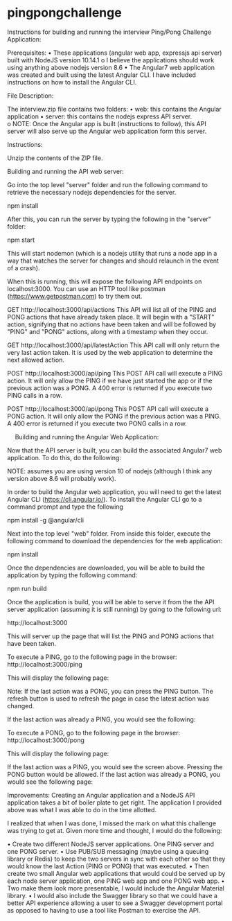 # pingpongchallenge

Instructions for building and running the interview Ping/Pong Challenge Application:

Prerequisites: 
•	These applications (angular web app, expressjs api server) built with NodeJS version 10.14.1 
o	I believe the applications should work using anything above nodejs version 8.6
•	The Angular7 web application was created and built using the latest Angular CLI.  I have included instructions on how to install the Angular CLI.  

File Description: 

The interview.zip file contains two folders: 
•	web: this contains the Angular application
•	server: this contains the nodejs express API server.  
o	NOTE: Once the Angular app is built (instructions to follow), this API server will also serve up the Angular web application form this server.

Instructions:

Unzip the contents of the ZIP file.  

Building and running the API web server:

Go into the top level "server" folder and run the following command to retrieve the necessary nodejs dependencies for the server.

npm install

After this, you can run the server by typing the following in the "server" folder:

npm start

This will start nodemon (which is a nodejs utility that runs a node app in a way that watches the server for changes and should relaunch in the event of a crash).

When this is running, this will expose the following API endpoints on localhost:3000.  You can use an HTTP tool like postman (https://www.getpostman.com) to try them out.



GET http://localhost:3000/api/actions
This API will list all of the PING and PONG actions that have already taken place.  It will begin with a "START" action, signifying that no actions have been taken and will be followed by "PING" and "PONG" actions, along with a timestamp when they occur.

GET http://localhost:3000/api/latestAction
This API call will only return the very last action taken.  It is used by the web application to determine the next allowed action.

POST http://localhost:3000/api/ping
This POST API call will execute a PING action.  It will only allow the PING if we have just started the app or if the previous action was a PONG.  A 400 error is returned if you execute two PING calls in a row.

POST http://localhost:3000/api/pong
This POST API call will execute a PONG action.  It will only allow the PONG if the previous action was a PING.  A 400 error is returned if you execute two PONG calls in a row.

 








 
Building and running the Angular Web Application:

Now that the API server is built, you can build the associated Angular7 web application.  To do this, do the following:

NOTE: assumes you are using version 10 of nodejs (although I think any version above 8.6 will probably work).

In order to build the Angular web application, you will need to get the latest Angular CLI (https://cli.angular.io/).  To install the Angular CLI go to a command prompt and type the following

npm install -g @angular/cli

Next into the top level "web" folder.  From inside this folder, execute the following command to download the dependencies for the web application:

npm install

Once the dependencies are downloaded, you will be able to build the application by typing the following command:

npm run build

Once the application is build, you will be able to serve it from the the API server application (assuming it is still running) by going to the following url:

http://localhost:3000

This will server up the page that will list the PING and PONG actions that have been taken.  

 

To execute a PING, go to the following page in the browser:
http://localhost:3000/ping

This will display the following page:
 


Note: If the last action was a PONG, you can press the PING button.  The refresh button is used to refresh the page in case the latest action was changed. 

If the last action was already a PING, you would see the following:
 
To execute a PONG, go to the following page in the browser:
http://localhost:3000/pong

This will display the following page:

 
If the last action was a PING, you would see the screen above.  Pressing the PONG button would be allowed.  If the last action was already a PONG, you would see the following page:

 



Improvements:
Creating an Angular application and a NodeJS API application takes a bit of boiler plate to get right.  The application I provided above was what I was able to do in the time allotted.

I realized that when I was done, I missed the mark on what this challenge was trying to get at.  Given more time and thought, I would do the following:

•	Create two different NodeJS server applications.  One PING server and one PONG server.
•	Use PUB/SUB messaging (maybe using a queuing library or Redis) to keep the two servers in sync with each other so that they would know the last Action (PING or PONG) that was executed.
•	Then create two small Angular web applications that would could be served up by each node server application, one PING web app and one PONG web app.
•	Two make them look more presentable, I would include the Angular Material library.
•	I would also include the Swagger library so that we could have a better API experience allowing a user to see a Swagger development portal as opposed to having to use a tool like Postman to exercise the API.


